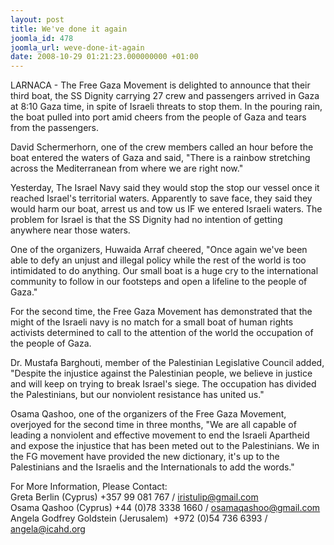 ```yaml
---
layout: post
title: We've done it again
joomla_id: 478
joomla_url: weve-done-it-again
date: 2008-10-29 01:21:23.000000000 +01:00
---
```

<p>LARNACA - The Free Gaza Movement is delighted to announce that their third boat, the SS Dignity carrying 27 crew and passengers arrived in Gaza at 8:10 Gaza time, in spite of Israeli threats to stop them. In the pouring rain, the boat pulled into port amid cheers from the people of Gaza and tears from the passengers.</p><p>David Schermerhorn, one of the crew members called an hour before the boat entered the waters of Gaza and said, &quot;There is a rainbow stretching across the Mediterranean from where we are right now.&quot;</p><p>Yesterday, The Israel Navy said they would stop the stop our vessel once it reached Israel's territorial waters. Apparently to save face, they said they would harm our boat, arrest us and tow us IF we entered Israeli waters. The problem for Israel is that the SS Dignity had no intention of getting anywhere near those waters. </p><p>One of the organizers, Huwaida Arraf cheered, &quot;Once again we've been able to defy an unjust and illegal policy while the rest of the world is too intimidated to do anything. Our small boat is a huge cry to the international community to follow in our footsteps and open a lifeline to the people of Gaza.&quot;</p><p>For the second time, the Free Gaza Movement has demonstrated that the might of the Israeli navy is no match for a small boat of human rights activists determined to call to the attention of the world the occupation of the people of Gaza.</p><p>Dr. Mustafa Barghouti, member of the Palestinian Legislative Council added, &quot;Despite the injustice against the Palestinian people, we believe in justice and will keep on trying to break Israel's siege. The occupation has divided the Palestinians, but our nonviolent resistance has united us.&quot;</p><p>Osama Qashoo, one of the organizers of the Free Gaza Movement, overjoyed for the second time in three months, &quot;We are all capable of leading a nonviolent and effective movement to end the Israeli Apartheid and expose the injustice that has been meted out to the Palestinians. We in the FG movement have provided the new dictionary, it's up to the Palestinians and the Israelis and the Internationals to add the words.&quot;</p><p>For More Information, Please Contact:<br />Greta Berlin (Cyprus) +357 99 081 767 / <a href="mailto:iristulip@gmail.com">iristulip@gmail.com</a> <br />Osama Qashoo (Cyprus) +44 (0)78 3338 1660 / <a href="mailto:osamaqashoo@gmail.com">osamaqashoo@gmail.com</a> <br />Angela Godfrey Goldstein (Jerusalem)&nbsp; +972 (0)54 736 6393 / <a href="mailto:angela@icahd.org">angela@icahd.org</a> </p><p><a href=""></a></p>
